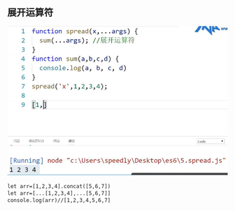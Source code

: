 ## 展开运算符
![](展开运算符_files/1.jpg)  

~~~
let arr=[1,2,3,4].concat([5,6,7])
let arr=[...[1,2,3,4],...[5,6,7]]
console.log(arr)//[1,2,3,4,5,6,7]
~~~